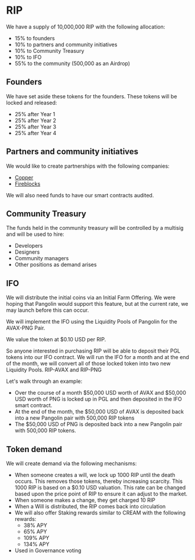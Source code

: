 # RIP

We have a supply of 10,000,000 RIP with the following allocation:

* 15% to founders
* 10% to partners and community initiatives 
* 10% to Community Treasury
* 10% to IFO
* 55% to the community \(500,000 as an Airdrop\) 

## Founders

We have set aside these tokens for the founders. These tokens will be locked and released:

* 25% after Year 1
* 25% after Year 2
* 25% after Year 3
* 25% after Year 4

## Partners and community initiatives

We would like to create partnerships with the following companies:

* [Copper](https://copper.co/)
* [Fireblocks](https://www.fireblocks.com/)

We will also need funds to have our smart contracts audited.

## Community Treasury

The funds held in the community treasury will be controlled by a multisig and will be used to hire:

* Developers
* Designers
* Community managers
* Other positions as demand arises

## IFO

We will distribute the initial coins via an Initial Farm Offering. We were hoping that Pangolin would support this feature, but at the current rate, we may launch before this can occur.

We will implement the IFO using the Liquidity Pools of Pangolin for the AVAX-PNG Pair.

We value the token at $0.10 USD per RIP.

So anyone interested in purchasing RIP will be able to deposit their PGL tokens into our IFO contract. We will run the IFO for a month and at the end of the month, we will convert all of those locked token into two new Liquidity Pools. RIP-AVAX and RIP-PNG

Let's walk through an example:

* Over the course of a month $50,000 USD worth of AVAX and $50,000 USD worth of PNG is locked  up in PGL and then deposited in the IFO smart contract. 
* At the end of the month, the $50,000 USD of AVAX is deposited back into a new Pangolin pair with 500,000 RIP tokens
* The $50,000 USD of PNG is deposited back into a new Pangolin pair with 500,000 RIP tokens.

## Token demand

We will create demand via the following mechanisms:

* When someone creates a will, we lock up 1000 RIP until the death occurs. This removes those tokens, thereby increasing scarcity. This 1000 RIP is based on a $0.10 USD valuation. This rate can be changed based upon the price point of RIP to ensure it can adjust to the market.
* When someone makes a change, they get charged 10 RIP
* When a Will is distributed, the RIP comes back into circulation
* We will also offer Staking rewards similar to CREAM with the following rewards:
  * 38% APY
  * 65% APY
  * 109% APY
  * 134% APY
* Used in Governance voting

